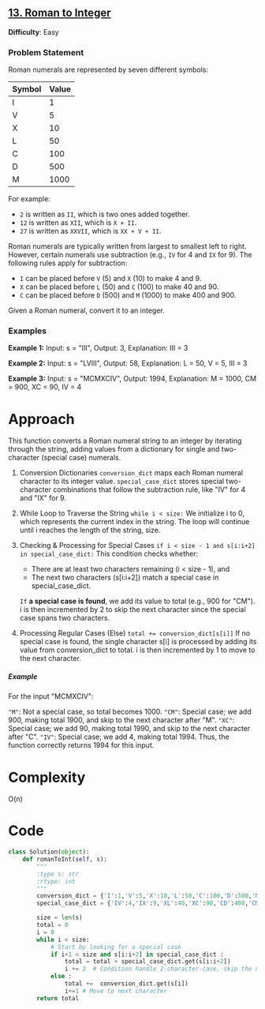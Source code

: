 ## [13. Roman to Integer](https://leetcode.com/problems/roman-to-integer)
**Difficulty**: Easy

### Problem Statement
Roman numerals are represented by seven different symbols:

| Symbol | Value |
|--------|-------|
| I      | 1     |
| V      | 5     |
| X      | 10    |
| L      | 50    |
| C      | 100   |
| D      | 500   |
| M      | 1000  |

For example:
- `2` is written as `II`, which is two ones added together.
- `12` is written as `XII`, which is `X + II`.
- `27` is written as `XXVII`, which is `XX + V + II`.

Roman numerals are typically written from largest to smallest left to right. However, certain numerals use subtraction (e.g., `IV` for 4 and `IX` for 9). The following rules apply for subtraction:
- `I` can be placed before `V` (5) and `X` (10) to make 4 and 9.
- `X` can be placed before `L` (50) and `C` (100) to make 40 and 90.
- `C` can be placed before `D` (500) and `M` (1000) to make 400 and 900.

Given a Roman numeral, convert it to an integer.

### Examples
**Example 1:**
Input: s = "III", Output: 3, Explanation: III = 3

**Example 2:**
Input: s = "LVIII", Output: 58, Explanation: L = 50, V = 5, III = 3

**Example 3:**
Input: s = "MCMXCIV", Output: 1994, Explanation: M = 1000, CM = 900, XC = 90, IV = 4
# Approach
This function converts a Roman numeral string to an integer by iterating through the string, adding values from a dictionary for single and two-character (special case) numerals.

1. Conversion Dictionaries
```conversion_dict``` maps each Roman numeral character to its integer value.
```special_case_dict``` stores special two-character combinations that follow the subtraction rule, like "IV" for 4 and "IX" for 9.

2. While Loop to Traverse the String
```while i < size:```
We initialize i to 0, which represents the current index in the string.
The loop will continue until i reaches the length of the string, size.

3. Checking & Processing for Special Cases
```if i < size - 1 and s[i:i+2] in special_case_dict:```
This condition checks whether:
    - There are at least two characters remaining (i < size - 1), and
    - The next two characters (s[i:i+2]) match a special case in special_case_dict.
    
    ```If``` **a special case is found**, we add its value to total (e.g., 900 for "CM").
    i is then incremented by 2 to skip the next character since the special case spans two characters.

4. Processing Regular Cases (Else)
 ```total += conversion_dict[s[i]]```
If no special case is found, the single character s[i] is processed by adding its value from conversion_dict to total.
i is then incremented by 1 to move to the next character.


##### Example
For the input "MCMXCIV":

```"M"```: Not a special case, so total becomes 1000.
```"CM"```: Special case; we add 900, making total 1900, and skip to the next character after "M".
```"XC"```: Special case; we add 90, making total 1990, and skip to the next character after "C".
```"IV"```: Special case; we add 4, making total 1994.
Thus, the function correctly returns 1994 for this input.
# Complexity
O(n)

# Code
```python []
class Solution(object):
    def romanToInt(self, s):
        """
        :type s: str
        :rtype: int
        """
        conversion_dict = {'I':1,'V':5,'X':10,'L':50,'C':100,'D':500,'M':1000}
        special_case_dict = {'IV':4,'IX':9,'XL':40,'XC':90,'CD':400,'CM':900}

        size = len(s)
        total = 0
        i = 0
        while i < size:
            # Start by looking for a special case
            if i+1 < size and s[i:i+2] in special_case_dict :
                total = total + special_case_dict.get(s[i:i+2])  
                i += 2  # Condition handle 2-character-case, skip the next one
            else :
                total +=  conversion_dict.get(s[i])
                i+=1 # Move to next character
        return total

```
